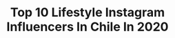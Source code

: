 ---
title: Top 10 Lifestyle Instagram Influencers In Chile In 2020
description: >-
  Find top lifestyle Instagram influencers in Chile in 2020. Most popular hashtags: #cuarentena #stayhome #chile #yomequedoencasa.
platform: Instagram
profiles:
  - username: "rachelcolinas"
    fullname: >-
      Raquel Fernandez Colinas
    location: "Chile"
    followers: 4387
    engagement: 2842
    commentsToLikes: 0.509806
    id: ck6u1jwjxm6j00j71vizk3ukf
    verified: false
    hashtags: "#styleoutfit, #outfitblog, #influencerstyle, #igersspain"
  - username: "buffcondor"
    fullname: >-
      ʙᴜғғᴄᴏɴᴅᴏʀ🦅🎥🏍📸🇨🇱
    location: "Chile"
    followers: 9021
    engagement: 770
    commentsToLikes: 0.095009
    id: ck6u17r7ik3s20j71ujmpdyvu
    verified: false
    hashtags: "#hotguy, #lovers, #hotsauce, #bikergang"
  - username: "cami4senjo"
    fullname: >-
      Camila Asenjo
    location: "Chile"
    followers: 53585
    engagement: 733
    commentsToLikes: 0.020769
    id: ck0ua4pslbb8k0i19ejwq0gqz
    verified: false
    hashtags: ""
  - username: "xavicorrial"
    fullname: >-
      Xavi
    location: "Chile"
    followers: 89292
    engagement: 138
    commentsToLikes: 0.149934
    id: ck14j5iugiqie0i19094qlglz
    verified: false
    hashtags: "#lockdown, #tbt, #brazil"
  - username: "ladanioliva"
    fullname: >-
      Daniela Oliva
    location: "Chile"
    followers: 6628
    engagement: 596
    commentsToLikes: 0.060748
    id: ck6ti5vkw03jg0j71tdrebani
    verified: false
    hashtags: "#cuarentena, #yomequedoencasa, #quarantinemood, #lookdafitiencasa"
  - username: "eluniverso.defran"
    fullname: >-
      ☆ FRAN ☆
    location: "Chile"
    followers: 42702
    engagement: 823
    commentsToLikes: 0.022209
    id: ck15uhpufn8vk0i190wuu7ja5
    verified: false
    hashtags: "#classy, #lancomechile, #glowyskin, #funnyvideos"
  - username: "estiloemily"
    fullname: >-
      EMILY ♡ PÉREZ
    location: "Chile"
    followers: 29758
    engagement: 216
    commentsToLikes: 0.192111
    id: ckap54v3da7lp0i78jnf2xgur
    verified: false
    hashtags: "#luna2, #pielmixta, #mothersday, #lovebeautyandplanet"
  - username: "betohernandez88"
    fullname: >-
      𝗕 𝗘 𝗧 𝗢  𝗛 𝗘 𝗥 𝗡 𝗔 𝗡 𝗗 𝗘 𝗭
    location: "Chile"
    followers: 210761
    engagement: 128
    commentsToLikes: 0.086090
    id: ck0vvtwl1qr2t0i19n7yyvcv1
    verified: false
    hashtags: "#nomeacostumbroaesetrapo, #measfixio, #serviciopublico, #capitulonuevo"
  - username: "nati.viajes"
    fullname: >-
      ❂ Natural Life 🦅 ❂
    location: "Chile"
    followers: 10108
    engagement: 764
    commentsToLikes: 0.032118
    id: ck14l19f8sd1j0i190lb7mnxr
    verified: false
    hashtags: "#magic, #horadelplaneta, #desert, #fitzroy"
  - username: "thiagocunha13"
    fullname: >-
      Thiago Cunha
    location: "Chile"
    followers: 393958
    engagement: 171
    commentsToLikes: 0.016680
    id: ck55prdl7b6xw0i11nqqw3y7c
    verified: true
    hashtags: "#bailandoporunsue, #tiktok"
---